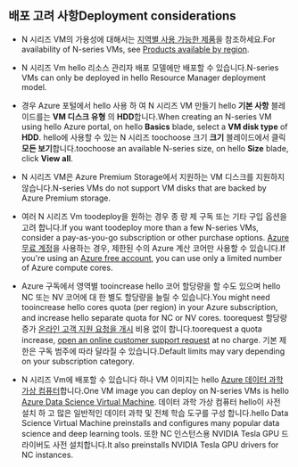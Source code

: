 ## <a name="deployment-considerations"></a><span data-ttu-id="eb918-101">배포 고려 사항</span><span class="sxs-lookup"><span data-stu-id="eb918-101">Deployment considerations</span></span>

* <span data-ttu-id="eb918-102">N 시리즈 VM의 가용성에 대해서는 [지역별 사용 가능한 제품](https://azure.microsoft.com/en-us/regions/services/)을 참조하세요.</span><span class="sxs-lookup"><span data-stu-id="eb918-102">For availability of N-series VMs, see [Products available by region](https://azure.microsoft.com/en-us/regions/services/).</span></span>

* <span data-ttu-id="eb918-103">N 시리즈 Vm hello 리소스 관리자 배포 모델에만 배포할 수 있습니다.</span><span class="sxs-lookup"><span data-stu-id="eb918-103">N-series VMs can only be deployed in hello Resource Manager deployment model.</span></span>

* <span data-ttu-id="eb918-104">경우 Azure 포털에서 hello 사용 하 여 N 시리즈 VM 만들기 hello **기본 사항** 블레이드를는 **VM 디스크 유형** 의 **HDD**합니다.</span><span class="sxs-lookup"><span data-stu-id="eb918-104">When creating an N-series VM using hello Azure portal, on hello **Basics** blade, select a **VM disk type** of **HDD**.</span></span> <span data-ttu-id="eb918-105">hello에 사용할 수 있는 N 시리즈 toochoose 크기 **크기** 블레이드에서 클릭 **모든 보기**합니다.</span><span class="sxs-lookup"><span data-stu-id="eb918-105">toochoose an available N-series size, on hello **Size** blade, click **View all**.</span></span>

* <span data-ttu-id="eb918-106">N 시리즈 VM은 Azure Premium Storage에서 지원하는 VM 디스크를 지원하지 않습니다.</span><span class="sxs-lookup"><span data-stu-id="eb918-106">N-series VMs do not support VM disks that are backed by Azure Premium storage.</span></span>

* <span data-ttu-id="eb918-107">여러 N 시리즈 Vm toodeploy을 원하는 경우 종 량 제 구독 또는 기타 구입 옵션을 고려 합니다.</span><span class="sxs-lookup"><span data-stu-id="eb918-107">If you want toodeploy more than a few N-series VMs, consider a pay-as-you-go subscription or other purchase options.</span></span> <span data-ttu-id="eb918-108">[Azure 무료 계정](https://azure.microsoft.com/free/)을 사용하는 경우, 제한된 수의 Azure 계산 코어만 사용할 수 있습니다.</span><span class="sxs-lookup"><span data-stu-id="eb918-108">If you're using an [Azure free account](https://azure.microsoft.com/free/), you can use only a limited number of Azure compute cores.</span></span>

* <span data-ttu-id="eb918-109">Azure 구독에서 영역별 tooincrease hello 코어 할당량을 할 수도 있으며 hello NC 또는 NV 코어에 대 한 별도 할당량을 늘릴 수 있습니다.</span><span class="sxs-lookup"><span data-stu-id="eb918-109">You might need tooincrease hello cores quota (per region) in your Azure subscription, and increase hello separate quota for NC or NV cores.</span></span> <span data-ttu-id="eb918-110">toorequest 할당량 증가 [온라인 고객 지원 요청을 개시](../articles/azure-supportability/how-to-create-azure-support-request.md) 비용 없이 합니다.</span><span class="sxs-lookup"><span data-stu-id="eb918-110">toorequest a quota increase, [open an online customer support request](../articles/azure-supportability/how-to-create-azure-support-request.md) at no charge.</span></span> <span data-ttu-id="eb918-111">기본 제한은 구독 범주에 따라 달라질 수 있습니다.</span><span class="sxs-lookup"><span data-stu-id="eb918-111">Default limits may vary depending on your subscription category.</span></span>

* <span data-ttu-id="eb918-112">N 시리즈 Vm에 배포할 수 있습니다 하나 VM 이미지는 hello [Azure 데이터 과학 가상 컴퓨터](../articles/machine-learning/machine-learning-data-science-virtual-machine-overview.md)합니다.</span><span class="sxs-lookup"><span data-stu-id="eb918-112">One VM image you can deploy on N-series VMs is hello [Azure Data Science Virtual Machine](../articles/machine-learning/machine-learning-data-science-virtual-machine-overview.md).</span></span> <span data-ttu-id="eb918-113">데이터 과학 가상 컴퓨터 hello이 사전 설치 하 고 많은 일반적인 데이터 과학 및 전체 학습 도구를 구성 합니다.</span><span class="sxs-lookup"><span data-stu-id="eb918-113">hello Data Science Virtual Machine preinstalls and configures many popular data science and deep learning tools.</span></span> <span data-ttu-id="eb918-114">또한 NC 인스턴스용 NVIDIA Tesla GPU 드라이버도 사전 설치합니다.</span><span class="sxs-lookup"><span data-stu-id="eb918-114">It also preinstalls NVIDIA Tesla GPU drivers for NC instances.</span></span>





